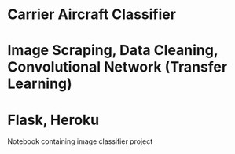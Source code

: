 # Carrier Aircraft Classifier
# Image Scraping, Data Cleaning, Convolutional Network (Transfer Learning)
# Flask, Heroku
Notebook containing image classifier project
